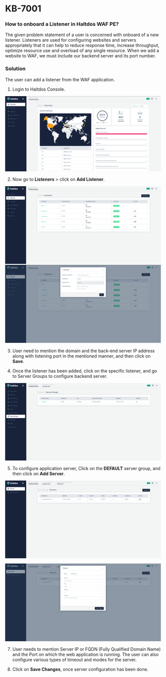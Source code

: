 # KB-7001

### How to onboard a Listener in Haltdos WAF PE?

The given problem statement of a user is concerned with onboard of a new listener. 
Listeners are used for configuring websites and servers appropriately that it can help to reduce response time, increase throughput, optimize resource use and overload of any single resource.
When we add a website to WAF, we must include our backend server and its port number.

### Solution

The user can add a listener from the WAF application.  
1. Login to Haltdos Console.  

![WAF](/img/pro-waf/kb/wafpro.png)  

2. Now go to **Listeners** > click on **Add Listener**.  

![listener](/img/pro-waf/kb/listenpro.png)  
![listener](/img/pro-waf/kb/listener2pro.png)  

3. User need to mention the domain and the back-end server IP address along with listening port in the mentioned manner, and then click on **Save**.

4. Once the listener has been added, click on the specific listener, and go to Server Groups to configure backend server.


![servergrp](/img/pro-waf/kb/servergrp.png) 

5. To configure application server, Click on the **DEFAULT** server group, and then click on **Add Server**.


![servers](/img/pro-waf/kb/serverspro.png) 

![server](/img/pro-waf/kb/server.png) 

7. User needs to mention Server IP or FQDN (Fully Qualified Domain Name) and the Port on which the web application is running. The user can also configure various types of timeout and modes for the server.

8. Click on **Save Changes**, once server configuration has been done.